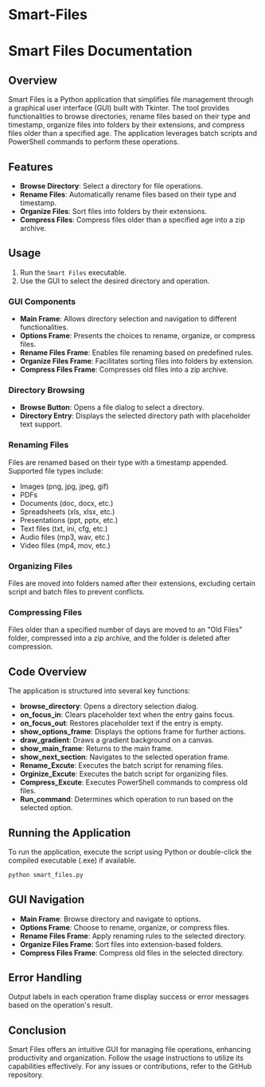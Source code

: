 # Smart-Files
# Smart Files Documentation

## Overview
Smart Files is a Python application that simplifies file management through a graphical user interface (GUI) built with Tkinter. The tool provides functionalities to browse directories, rename files based on their type and timestamp, organize files into folders by their extensions, and compress files older than a specified age. The application leverages batch scripts and PowerShell commands to perform these operations.

## Features
- **Browse Directory**: Select a directory for file operations.
- **Rename Files**: Automatically rename files based on their type and timestamp.
- **Organize Files**: Sort files into folders by their extensions.
- **Compress Files**: Compress files older than a specified age into a zip archive.

## Usage
1. Run the `Smart Files` executable.
2. Use the GUI to select the desired directory and operation.

### GUI Components
- **Main Frame**: Allows directory selection and navigation to different functionalities.
- **Options Frame**: Presents the choices to rename, organize, or compress files.
- **Rename Files Frame**: Enables file renaming based on predefined rules.
- **Organize Files Frame**: Facilitates sorting files into folders by extension.
- **Compress Files Frame**: Compresses old files into a zip archive.

### Directory Browsing
- **Browse Button**: Opens a file dialog to select a directory.
- **Directory Entry**: Displays the selected directory path with placeholder text support.

### Renaming Files
Files are renamed based on their type with a timestamp appended. Supported file types include:
- Images (png, jpg, jpeg, gif)
- PDFs
- Documents (doc, docx, etc.)
- Spreadsheets (xls, xlsx, etc.)
- Presentations (ppt, pptx, etc.)
- Text files (txt, ini, cfg, etc.)
- Audio files (mp3, wav, etc.)
- Video files (mp4, mov, etc.)

### Organizing Files
Files are moved into folders named after their extensions, excluding certain script and batch files to prevent conflicts.

### Compressing Files
Files older than a specified number of days are moved to an "Old Files" folder, compressed into a zip archive, and the folder is deleted after compression.

## Code Overview
The application is structured into several key functions:

- **browse_directory**: Opens a directory selection dialog.
- **on_focus_in**: Clears placeholder text when the entry gains focus.
- **on_focus_out**: Restores placeholder text if the entry is empty.
- **show_options_frame**: Displays the options frame for further actions.
- **draw_gradient**: Draws a gradient background on a canvas.
- **show_main_frame**: Returns to the main frame.
- **show_next_section**: Navigates to the selected operation frame.
- **Rename_Excute**: Executes the batch script for renaming files.
- **Orginize_Excute**: Executes the batch script for organizing files.
- **Compress_Excute**: Executes PowerShell commands to compress old files.
- **Run_command**: Determines which operation to run based on the selected option.

## Running the Application
To run the application, execute the script using Python or double-click the compiled executable (.exe) if available.

```sh
python smart_files.py
```

## GUI Navigation
- **Main Frame**: Browse directory and navigate to options.
- **Options Frame**: Choose to rename, organize, or compress files.
- **Rename Files Frame**: Apply renaming rules to the selected directory.
- **Organize Files Frame**: Sort files into extension-based folders.
- **Compress Files Frame**: Compress old files in the selected directory.

## Error Handling
Output labels in each operation frame display success or error messages based on the operation's result.

## Conclusion
Smart Files offers an intuitive GUI for managing file operations, enhancing productivity and organization. Follow the usage instructions to utilize its capabilities effectively. For any issues or contributions, refer to the GitHub repository.
